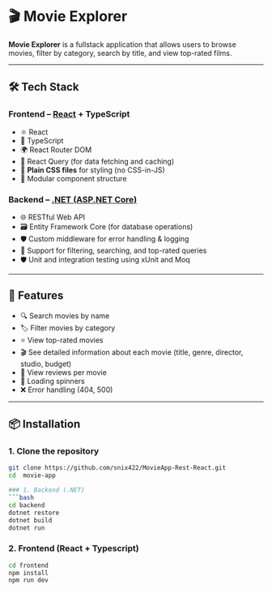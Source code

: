 # 🎬 Movie Explorer

**Movie Explorer** is a fullstack application that allows users to browse movies, filter by category, search by title, and view top-rated films.

---

## 🛠 Tech Stack

### Frontend – [React](https://reactjs.org/) + TypeScript
- ⚛️ React
- 🧠 TypeScript
- 🌍 React Router DOM
- 🔄 React Query (for data fetching and caching)
- 🎨 **Plain CSS files** for styling (no CSS-in-JS)
- 📁 Modular component structure

### Backend – [.NET (ASP.NET Core)](https://dotnet.microsoft.com/)
- 🌐 RESTful Web API
- 🗃 Entity Framework Core (for database operations)
- 🛡 Custom middleware for error handling & logging
- 🔎 Support for filtering, searching, and top-rated queries
- 🛡 Unit and integration testing using xUnit and Moq

---

## 🚀 Features

- 🔍 Search movies by name
- 🏷 Filter movies by category
- ⭐ View top-rated movies
- 🎬 See detailed information about each movie (title, genre, director, studio, budget)
- 💬 View reviews per movie
- 🔄 Loading spinners
- ❌ Error handling (404, 500)

---

## 📦 Installation

### 1. Clone the repository

```bash
git clone https://github.com/snix422/MovieApp-Rest-React.git
cd  movie-app

### 1. Backend (.NET)
```bash
cd backend
dotnet restore
dotnet build
dotnet run
```
### 2. Frontend (React + Typescript)
```bash
cd frontend
npm install
npm run dev



